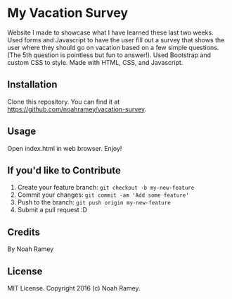 # My Vacation Survey

Website I made to showcase what I have learned these last two weeks. Used forms and Javascript to have the user fill out a survey that shows the user where they should go on vacation based on a few simple questions. (The 5th question is pointless but fun to answer!). Used Bootstrap and custom CSS to style. Made with HTML, CSS, and Javascript.

## Installation

Clone this repository. You can find it at https://github.com/noahramey/vacation-survey.

## Usage

Open index.html in web browser.
Enjoy!

## If you'd like to Contribute

1. Create your feature branch: `git checkout -b my-new-feature`
2. Commit your changes: `git commit -am 'Add some feature'`
3. Push to the branch: `git push origin my-new-feature`
4. Submit a pull request :D

## Credits

By Noah Ramey

## License

MIT License. Copyright 2016 (c) Noah Ramey.
